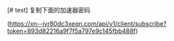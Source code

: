 [# test]
复制下面的加速器密码

(https://xn--jvr80dc3xeqn.com/api/v1/client/subscribe?token=893d82216a9f7f5a797e9c145fbb488f)
